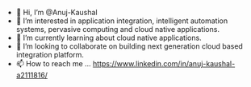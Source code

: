 - 👋 Hi, I’m @Anuj-Kaushal
- 👀 I’m interested in application integration, intelligent automation systems, pervasive computing and cloud native applications. 
- 🌱 I’m currently learning about cloud native applications.
- 💞️ I’m looking to collaborate on building next generation cloud based integration platform.
- 📫 How to reach me ... https://www.linkedin.com/in/anuj-kaushal-a2111816/ 

<!---
Anuj-Kaushal/Anuj-Kaushal is a ✨ special ✨ repository because its `README.md` (this file) appears on your GitHub profile.
You can click the Preview link to take a look at your changes.
--->
